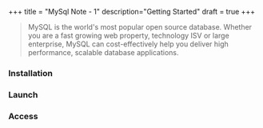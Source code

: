 +++
title = "MySql Note - 1"
description="Getting Started"
draft = true
+++

> MySQL is the world's most popular open source database. Whether you are a fast growing web property, technology ISV or large enterprise, MySQL can cost-effectively help you deliver high performance, scalable database applications.

### Installation



### Launch 


### Access


